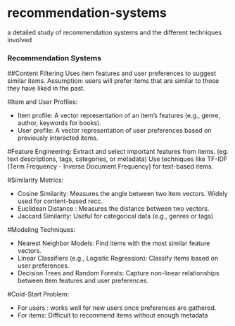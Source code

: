 # recommendation-systems
a detailed study of recommendation systems and the different techniques involved


### Recommendation Systems
##Content Filtering
Uses item features and user preferences to suggest similar items.
Assumption: users will prefer items that are similar to those they have liked in the past.

#Item and User Profiles:
- Item profile: A vector representation of an item’s features (e.g., genre, author, keywords for books).
- User profile: A vector representation of user preferences based on previously interacted items. 

#Feature Engineering:
Extract and select important features from items. (eg. text descriptions, tags, categories, or metadata)
Use techniques like TF-IDF (Term Frequency - Inverse Document Frequency) for text-based items. 

#Similarity Metrics:
- Cosine Similarity: Measures the angle between two item vectors. Widely used for content-based recc.
- Euclidean Distance : Measures the distance between two vectors.
- Jaccard Similarity: Useful for categorical data (e.g., genres or tags)

#Modeling Techniques:
- Nearest Neighbor Models: Find items with the most similar feature vectors.
- Linear Classifiers (e.g., Logistic Regression): Classify items based on user preferences.
- Decision Trees and Random Forests: Capture non-linear relationships between item features and user preferences.

#Cold-Start Problem:
- For users : works well for new users once preferences are gathered.
- For items: Difficult to recommend items without enough metadata

